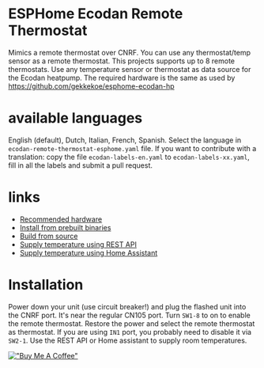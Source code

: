 # ESPHome Ecodan Remote Thermostat
Mimics a remote thermostat over CNRF. You can use any thermostat/temp sensor as a remote thermostat. This projects supports up to 8 remote thermostats. Use any temperature sensor or thermostat as data source for the Ecodan heatpump. The required hardware is the same as used by https://github.com/gekkekoe/esphome-ecodan-hp

# available languages
English (default), Dutch, Italian, French, Spanish. Select the language in `ecodan-remote-thermostat-esphome.yaml` file. 
If you want to contribute with a translation: copy the file `ecodan-labels-en.yaml` to `ecodan-labels-xx.yaml`, fill in all the labels and submit a pull request.

# links
* [Recommended hardware](https://github.com/gekkekoe/esphome-ecodan-remote-thermostat/blob/main/docs/hardware.md)
* [Install from prebuilt binaries](https://github.com/gekkekoe/esphome-ecodan-remote-thermostat/blob/main/docs/install-from-bin.md)
* [Build from source](https://github.com/gekkekoe/esphome-ecodan-remote-thermostat/blob/main/docs/build-from-source.md)
* [Supply temperature using REST API](https://github.com/gekkekoe/esphome-ecodan-remote-thermostat/blob/main/docs/update-from-rest.md)
* [Supply temperature using Home Assistant](https://github.com/gekkekoe/esphome-ecodan-remote-thermostat/blob/main/docs/update-from-rest.md)

# Installation
Power down your unit (use circuit breaker!) and plug the flashed unit into the CNRF port. It's near the regular CN105 port. Turn `SW1-8` to on to enable the remote thermostat. Restore the power and select the remote thermostat as thermostat. If you are using `IN1` port, you probably need to disable it via `SW2-1`. Use the REST API or Home assistant to supply room temperatures.

[!["Buy Me A Coffee"](https://www.buymeacoffee.com/assets/img/custom_images/orange_img.png)](https://www.buymeacoffee.com/gekkekoe)
